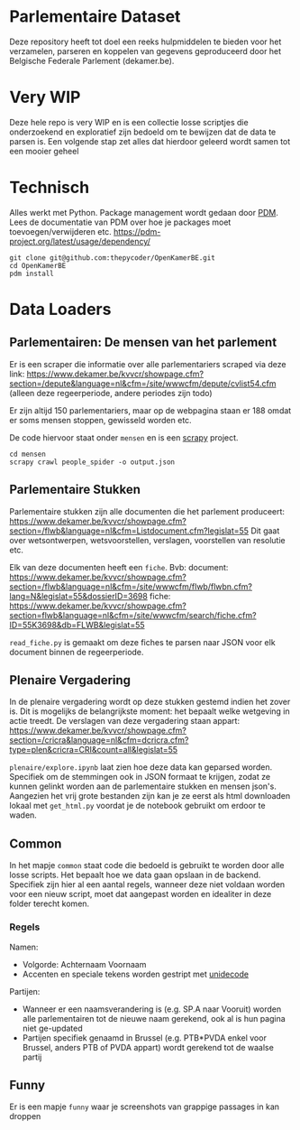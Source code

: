 # Parlementaire Dataset
Deze repository heeft tot doel een reeks hulpmiddelen te bieden voor het verzamelen, parseren en koppelen van gegevens geproduceerd door het Belgische Federale Parlement (dekamer.be).

# Very WIP
Deze hele repo is very WIP en is een collectie losse scriptjes die onderzoekend en exploratief zijn bedoeld om te bewijzen dat de data te parsen is. Een volgende stap zet alles dat hierdoor geleerd wordt samen tot een mooier geheel

# Technisch
Alles werkt met Python. Package management wordt gedaan door [PDM](https://pdm-project.org/en/latest/). Lees de documentatie van PDM over hoe je packages moet toevoegen/verwijderen etc. https://pdm-project.org/latest/usage/dependency/

```
git clone git@github.com:thepycoder/OpenKamerBE.git
cd OpenKamerBE
pdm install
```

# Data Loaders
## Parlementairen: De mensen van het parlement
Er is een scraper die informatie over alle parlementariers scraped via deze link: https://www.dekamer.be/kvvcr/showpage.cfm?section=/depute&language=nl&cfm=/site/wwwcfm/depute/cvlist54.cfm (alleen deze regeerperiode, andere periodes zijn todo)

Er zijn altijd 150 parlementariers, maar op de webpagina staan er 188 omdat er soms mensen stoppen, gewisseld worden etc.

De code hiervoor staat onder `mensen` en is een [scrapy](https://scrapy.org/) project.

```
cd mensen
scrapy crawl people_spider -o output.json
```

## Parlementaire Stukken
Parlementaire stukken zijn alle documenten die het parlement produceert: https://www.dekamer.be/kvvcr/showpage.cfm?section=/flwb&language=nl&cfm=Listdocument.cfm?legislat=55
Dit gaat over wetsontwerpen, wetsvoorstellen, verslagen, voorstellen van resolutie etc.

Elk van deze documenten heeft een `fiche`.
Bvb: 
document: https://www.dekamer.be/kvvcr/showpage.cfm?section=/flwb&language=nl&cfm=/site/wwwcfm/flwb/flwbn.cfm?lang=N&legislat=55&dossierID=3698
fiche: https://www.dekamer.be/kvvcr/showpage.cfm?section=flwb&language=nl&cfm=/site/wwwcfm/search/fiche.cfm?ID=55K3698&db=FLWB&legislat=55

`read_fiche.py` is gemaakt om deze fiches te parsen naar JSON voor elk document binnen de regeerperiode.


## Plenaire Vergadering
In de plenaire vergadering wordt op deze stukken gestemd indien het zover is. Dit is mogelijks de belangrijkste moment: het bepaalt welke wetgeving in actie treedt.
De verslagen van deze vergadering staan appart: https://www.dekamer.be/kvvcr/showpage.cfm?section=/cricra&language=nl&cfm=dcricra.cfm?type=plen&cricra=CRI&count=all&legislat=55

`plenaire/explore.ipynb` laat zien hoe deze data kan geparsed worden. Specifiek om de stemmingen ook in JSON formaat te krijgen, zodat ze kunnen gelinkt worden aan de parlementaire stukken en mensen json's.
Aangezien het vrij grote bestanden zijn kan je ze eerst als html downloaden lokaal met `get_html.py` voordat je de notebook gebruikt om erdoor te waden.

## Common
In het mapje `common` staat code die bedoeld is gebruikt te worden door alle losse scripts. Het bepaalt hoe we data gaan opslaan in de backend.
Specifiek zijn hier al een aantal regels, wanneer deze niet voldaan worden voor een nieuw script, moet dat aangepast worden en idealiter in deze folder terecht komen.

### Regels
Namen:
- Volgorde: Achternaam Voornaam
- Accenten en speciale tekens worden gestript met [unidecode](https://pypi.org/project/Unidecode/)

Partijen:
- Wanneer er een naamsverandering is (e.g. SP.A naar Vooruit) worden alle parlementairen tot de nieuwe naam gerekend, ook al is hun pagina niet ge-updated
- Partijen specifiek genaamd in Brussel (e.g. PTB*PVDA enkel voor Brussel, anders PTB of PVDA appart) wordt gerekend tot de waalse partij


## Funny
Er is een mapje `funny` waar je screenshots van grappige passages in kan droppen
